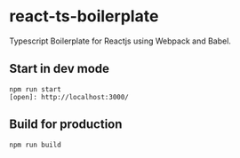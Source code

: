 # react-ts-boilerplate
Typescript Boilerplate for Reactjs using Webpack and Babel.

## Start in dev mode
```
npm run start
[open]: http://localhost:3000/
```
## Build for production
```
npm run build
```
